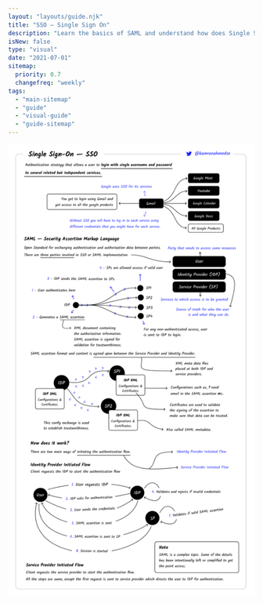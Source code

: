 ```yaml
---
layout: "layouts/guide.njk"
title: "SSO — Single Sign On"
description: "Learn the basics of SAML and understand how does Single Sign On work."
isNew: false
type: "visual"
date: "2021-07-01"
sitemap:
  priority: 0.7
  changefreq: "weekly"
tags:
  - "main-sitemap"
  - "guide"
  - "visual-guide"
  - "guide-sitemap"
---
```


[![](/assets/guides/sso.png)](/assets/guides/sso.png)

